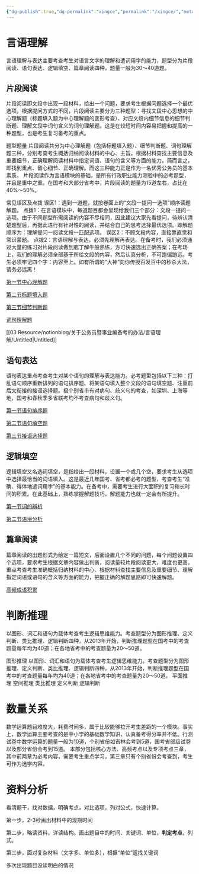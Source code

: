 ```yaml
---
{"dg-publish":true,"dg-permalink":"xingce","permalink":"/xingce/","metatags":{"description":"这里是 Davon 行测考试的笔记库","og:site_name":"DavonOs","og:title":"行测的思维","og:type":"article","og:url":"https://zuji.eu.org/xingce","og:image":null,"og:image:width":"400","og:image:alt":"articlecover","og:locale":"zh_cn"}}
---
```




# 言语理解
言语理解与表达主要考查考生对语言文字的理解和遣词用字的能力，题型分为片段阅读、语句表达、逻辑填空、篇章阅读四种，题量一般为30〜40道题。

## 片段阅读

片段阅读即文段中出现一段材料，给出一个问题，要求考生根据问题选择一个最优选项。根据提问方式的不同，片段阅读主要分为三种题型：寻找文段中心思想的中心理解题（标题填入题为中心理解题的变形考查）、对应文段内细节信息的细节判断题、理解文段中词句含义的词句理解题。这是在较短时间内容易把握和提高的一种题型，也是考生复习备考的重点。

题型题量
片段阅读共分为中心理解题（包括标题填入题）、细节判断题、词句理解题三种，分别考查考生概括归纳阅读材料的中心、主旨，根据材料查找主要信息及重要细节，正确理解阅读材料中指定词语、语句的含义等方面的能力。简而言之，即找到重点、留心细节、正确理解。而这三种能力正是作为一名优秀公务员的基本素质。
片段阅读作为言语模块的基础，是所有行政职业能力测验中的必考题型，并且是重中之重。在国考和大部分省考中，片段阅读的题量为15道左右，占比在40%〜50%。

常见误区及点拨
误区1：遇到一道题，就按卷面上的“文段一提问一选项”顺序读题解题。
点拨1：在言语模块中，每道题目都会呈现给我们三个部分：文段一提问一选项。由于不同题型所需阅读的内容不尽相同，因此建议大家先看提问，待辨认清楚题型后，再据此进行有针对性的阅读，并结合自己的思考选择最优选项。即解题顺序为：理解提问一阅读文段一匹配选项。
误区2：不顾文段内容，直接靠直觉和常识蒙题。
点拨2：言语理解与表达，必须先理解再表达。在备考时，我们必须通过大量的练习对片段阅读做到庖丁解牛般熟练，方可快速选出正确答案；在考场上，我们的理解必须全部基于所给文段的内容，然后认真分析，不可跑偏跑远。考生必须牢记四个字：内容至上。如有所谓的“大神”向你传授百发百中的秒杀大法，请务必远离！

[第一节中心理解题](第一节中心理解题%2010277f100e5e415a8fa400f66d6861b3.md)

[第二节标题填入题](第二节标题填入题%20816655186ad14d6387f19581dedd8dd7.md)

[第三节细节判断题](第三节细节判断题%20b65bb22b4d7e4c299ccd63be334ef1d0.md)

[词句理解题](词句理解题.md)

[[03 Resource/notionblog/关于公务员暨事业编备考的办法/言语理解/Untitled\|Untitled]]

## 语句表达

语句表达重点考查考生对某个语句的理解与表达能力。必考题型包括以下三种：打乱语句顺序重新排列的语句排序题、将某语句填入整个文段的语句填空题、注重前后文衔接的接语选择题。极个别省市有对病句、歧义句的考查，如深圳、上海等地，国考和舂秋季多省联考均不考查病句和歧义句。

[第一节语句排序题](第一节语句排序题%20574a6776ebca489a9bfc1b05e10509f4.md)

[第二节语句填空题](第二节语句填空题.md)

[第三节接语选择题](第三节接语选择题%200118f2fb974e4c2693b6bd22a8b5334e.md)

## 逻辑填空

逻辑填空又名选词填空，是指给出一段材料，设置一个或几个空，要求考生从选项中选择最恰当的词语填入。这是最近几年国考、省考都必考的题型，考查考生“准确、得体地遣词用字”的基本能力。在备考中，需要考生进行大面积的复习和长时间的积累。在此基础上，熟练掌握解题技巧，解题能力也就一定会有所提升。

[第一节词的辨析](第一节词的辨析%205d377d96750f43a796b2881fca63ffeb.md)

[第二节语境分析](第二节语境分析.md)

## 篇章阅读

篇章阅读的出题形式为给定一篇短文，后面设置几个不同的问题，每个问题设置四个选项，要求考生根据文章内容做出判断，阅读量较片段阅读更大，难度也更高。重点考查考生准确概括归纳材料的中心、根据材料查找主要信息及重要细节、理解指定词语或语句的含义等方面的能力，把握正确的解题思路即可快速解题。

[高频成语积累](https://gwy.dtiku.cn/idiom)

# 判断推理

以图形、词汇和语句为载体考查考生逻辑思维能力。考查题型分为图形推理、定义判断、类比推理、逻辑判断四种，从2013年开始，判断推理题型在国考中的考查题量每年均为40道；在各地省考中的考查题量为20〜50道。


图形推理
以图形、词汇和语句为载体考查考生逻辑思维能力。考查题型分为图形推理、定义判断、类比推理、逻辑判断四种，从2013年开始，判断推理题型在国考中的考查题量每年均为40道；在各地省考中的考查题量为20〜50道。
	平面推理
	空间推理
类比推理
定义判断
逻辑判断

# 数量关系

数学运算题目难度大，耗费时间多，属于比较能够拉开考生差距的一个模块。事实上，数学运算主要考查的是中小学的基础数学知识，认真备考得分率并不低。行测试卷中数学运算的题量一般为10道，个别省份如吉林会考到5道，国考省部级试卷以及部分省份会考到15道。
本部分包括核心方法、高频考点以及专项考点三章，其中前两章为必考内容，需要考生重点学习，第三章只有个别省份会考查到，考生可作为选学内容。

# 资料分析

看清题干，找对数据，明确考点，对比选项，列对公式，快速计算。

第一步，2-3秒画出材料中的现期时间

第二步，略读资料，详读结构。画出题目中的时间、关键词、单位，**判定考点**，列式。

第三步，面对复杂材料（文字多、单位多），根据“单位”返找关键词

多次出现题目没读明白的情况